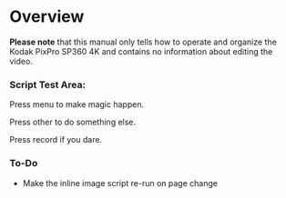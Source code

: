 # Overview

**Please note** that this manual only tells how to operate and organize the Kodak PixPro SP360 4K and contains no information about editing the video.

### Script Test Area: 

Press <span>menu</span> to make magic happen. 

Press <span>other</span> to do something else. 

Press <span>record</span> if you dare. 

### To-Do

* Make the inline image script re-run on page change